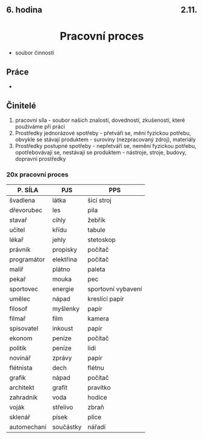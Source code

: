 ## <div style="display: flex; justify-content: space-between;"><div>6. hodina</div><div>2.11.</div></div>
# <div style="text-align: center">Pracovní proces</div>

- soubor činností

## Práce
- 

## Činitelé
1. pracovní síla - soubor našich znalostí, dovedností, zkušeností, které používáme při práci
2. Prostředky jednorázové spotřeby - přetváří se, mění fyzickou potřebu, obvykle se stávají produktem - suroviny (nezpracovaný zdroj), materiály
3. Prostředky postupné spotřeby - nepřetváří se, nemění fyzickou potřebu, opotřebovávají se, nestávají se produktem - nástroje, stroje, budovy, dopravní prostředky

### 20x pracovní proces
|P. SÍLA    |PJS       |PPS               |
|---        |---       |---               |
|švadlena   |látka     |šicí stroj        |
|dřevorubec |les       |pila              |
|stavař     |cihly     |žebřík            |
|učitel     |křídu     |tabule            |
|lékař      |jehly     |stetoskop         |
|právník    |propisky  |počítač           |
|programátor|elektřina |počítač           |
|malíř      |plátno    |paleta            |
|pekař      |mouka     |pec               |
|sportovec  |energie   |sportovní vybavení|
|umělec     |nápad     |kreslící papír    |
|filosof    |myšlenky  |papír             |
|filmař     |film      |kamera            |
|spisovatel |inkoust   |papír             |
|ekonom     |peníze    |počítač           |
|politik    |peníze    |lidi              |
|novinář    |zprávy    |papír             |
|flétnista  |dech      |flétnu            |
|grafik     |nápad     |počítač           |
|architekt  |grafit    |pravítko          |
|zahradník  |voda      |hodice            |
|voják      |střelivo  |zbraň             |
|sklenář    |písek     |plíce             |
|automechani|součástky |nářadí            |
